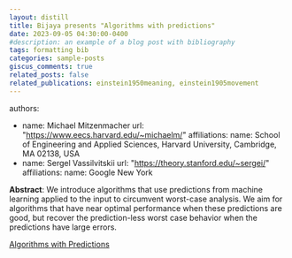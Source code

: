 ```yaml
---
layout: distill
title: Bijaya presents "Algorithms with predictions"
date: 2023-09-05 04:30:00-0400
#description: an example of a blog post with bibliography
tags: formatting bib
categories: sample-posts
giscus_comments: true
related_posts: false
related_publications: einstein1950meaning, einstein1905movement
---
```


authors:
  - name: Michael Mitzenmacher
    url: "https://www.eecs.harvard.edu/~michaelm/"
    affiliations:
      name: School of Engineering and Applied Sciences, Harvard University, Cambridge, MA 02138, USA
  - name: Sergel Vassilvitskii
    url: "https://theory.stanford.edu/~sergei/"
    affiliations:
      name:  Google New York
  

**Abstract**: We introduce algorithms that use predictions from machine learning applied to the input to circumvent worst-case analysis. We aim for algorithms that have near optimal performance when these predictions are good, but recover the prediction-less worst case behavior when the predictions have large errors.

[Algorithms with Predictions](http://www.cs.toronto.edu/~bor/2421s21/papers/mitzenmacher-survey.pdf)